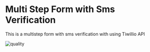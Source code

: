 # Multi Step Form with Sms Verification

This is a multistep form with sms verification with using Tiwillio API

![quality](https://github.com/Beltorion-Studio/unique-multistep-form/assets/114475778/641fb31f-156c-4369-88a0-ef91c84632ac)
